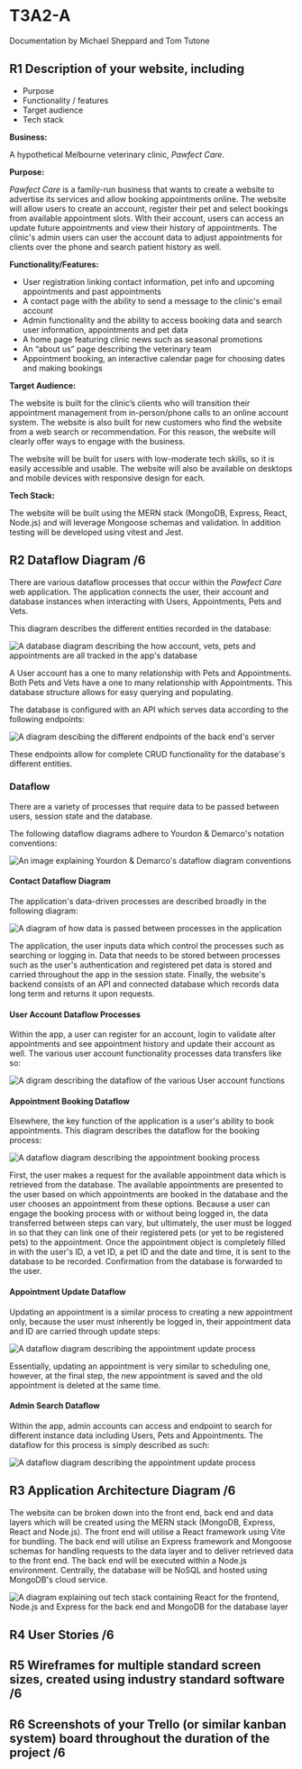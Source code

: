 # T3A2-A

Documentation by Michael Sheppard and Tom Tutone

## R1 Description of your website, including

- Purpose
- Functionality / features
- Target audience
- Tech stack

**Business:**

A hypothetical Melbourne veterinary clinic, _Pawfect Care_.

**Purpose:**

_Pawfect Care_ is a family-run business that wants to create a website to advertise its services and allow booking appointments online. The website will allow users to create an account, register their pet and select bookings from available appointment slots. With their account, users can access an update future appointments and view their history of appointments. The clinic's admin users can user the account data to adjust appointments for clients over the phone and search patient history as well.

**Functionality/Features:**

- User registration linking contact information, pet info and upcoming appointments and past appointments
- A contact page with the ability to send a message to the clinic's email account
- Admin functionality and the ability to access booking data and search user information, appointments and pet data
- A home page featuring clinic news such as seasonal promotions
- An “about us” page describing the veterinary team
- Appointment booking, an interactive calendar page for choosing dates and making bookings

**Target Audience:**

The website is built for the clinic’s clients who will transition their appointment management from in-person/phone calls to an online account system. The website is also built for new customers who find the website from a web search or recommendation. For this reason, the website will clearly offer ways to engage with the business.

The website will be built for users with low-moderate tech skills, so it is easily accessible and usable. The website will also be available on desktops and mobile devices with responsive design for each.

**Tech Stack:**

The website will be built using the MERN stack (MongoDB, Express, React, Node.js) and will leverage Mongoose schemas and validation. In addition testing will be developed using vitest and Jest.

## R2 Dataflow Diagram /6

There are various dataflow processes that occur within the _Pawfect Care_ web application. The application connects the user, their account and database instances when interacting with Users, Appointments, Pets and Vets.

This diagram describes the different entities recorded in the database:

![A database diagram describing the how account, vets, pets and appointments are all tracked in the app's database](/T3A2-A/docs/pawfect-care-db-relationships.drawio.png)

A User account has a one to many relationship with Pets and Appointments. Both Pets and Vets have a one to many relationship with Appointments. This database structure allows for easy querying and populating.

The database is configured with an API which serves data according to the following endpoints:

![A diagram descibing the different endpoints of the back end's server](/T3A2-A/docs/pawfect-care-api-diagram.drawio.png)

These endpoints allow for complete CRUD functionality for the database's different entities.

### Dataflow

There are a variety of processes that require data to be passed between users, session state and the database.

The following dataflow diagrams adhere to Yourdon & Demarco's notation conventions:

![An image explaining Yourdon & Demarco's dataflow diagram conventions](/T3A2-A/docs/df-diagram-key.drawio.png)

#### Contact Dataflow Diagram

The application's data-driven processes are described broadly in the following diagram:

![A diagram of how data is passed between processes in the application](/T3A2-A/docs/pawfect-care-context-df-diagram.drawio.png)

The application, the user inputs data which control the processes such as searching or logging in. Data that needs to be stored between processes such as the user's authentication and registered pet data is stored and carried throughout the app in the session state. Finally, the website's backend consists of an API and connected database which records data long term and returns it upon requests.

#### User Account Dataflow Processes

Within the app, a user can register for an account, login to validate alter appointments and see appointment history and update their account as well. The various user account functionality processes data transfers like so:

![A digram describing the dataflow of the various User account functions](/T3A2-A/docs/pawfect-care-user-df-diagram.drawio.png)

#### Appointment Booking Dataflow

Elsewhere, the key function of the application is a user's ability to book appointments. This diagram describes the dataflow for the booking process:

![A dataflow diagram describing the appointment booking process](/T3A2-A/docs/pawfect-care-v2-appointment-booking-df-diagram.drawio.png)

First, the user makes a request for the available appointment data which is retrieved from the database. The available appointments are presented to the user based on which appointments are booked in the database and the user chooses an appointment from these options. Because a user can engage the booking process with or without being logged in, the data transferred between steps can vary, but ultimately, the user must be logged in so that they can link one of their registered pets (or yet to be registered pets) to the appointment. Once the appointment object is completely filled in with the user's ID, a vet ID, a pet ID and the date and time, it is sent to the database to be recorded. Confirmation from the database is forwarded to the user.

#### Appointment Update Dataflow

Updating an appointment is a similar process to creating a new appointment only, because the user must inherently be logged in, their appointment data and ID are carried through update steps:

![A dataflow diagram describing the appointment update process](/T3A2-A/docs/pawfect-care-v2-appointment-update-df-diagram.drawio.png)

Essentially, updating an appointment is very similar to scheduling one, however, at the final step, the new appointment is saved and the old appointment is deleted at the same time.

#### Admin Search Dataflow

Within the app, admin accounts can access and endpoint to search for different instance data including Users, Pets and Appointments. The dataflow for this process is simply described as such:

![A dataflow diagram describing the appointment update process](/T3A2-A/docs/pawfect-care-search-df.drawio.png)

## R3 Application Architecture Diagram /6

The website can be broken down into the front end, back end and data layers which will be created using the MERN stack (MongoDB, Express, React and Node.js). The front end will utilise a React framework using Vite for bundling. The back end will utilise an Express framework and Mongoose schemas for handling requests to the data layer and to deliver retrieved data to the front end. The back end will be executed within a Node.js environment.  Centrally, the database will be NoSQL and hosted using MongoDB's cloud service.

![A diagram explaining out tech stack containing React for the frontend, Node.js and Express for the back end and MongoDB for the database layer](/T3A2-A/docs/pawfect-care-aa--diagram.drawio.png)

## R4 User Stories /6

## R5 Wireframes for multiple standard screen sizes, created using industry standard software /6

## R6 Screenshots of your Trello (or similar kanban system) board throughout the duration of the project /6
